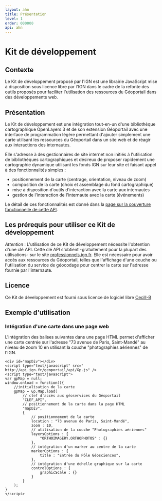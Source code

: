 ```yaml
---
layout: ahn
title: Présentation
level: 1
order: 000000
api: ahn
---
```


# Kit de développement

## Contexte

Le Kit de développement proposé par l'IGN est une librairie JavaScript mise à disposition sous licence libre par l'IGN dans le cadre de la refonte des outils proposés pour faciliter l'utilisation des ressources du Géoportail dans des développements web.

## Présentation

Le Kit de développement est une intégration tout-en-un d'une bibliothèque cartographique OpenLayers 3 et de son extension Géoportail avec une interface de programmation légère permettant d'ajouter simplement une carte utilisant les ressources du Géoportail dans un site web et de réagir aux interactions des internautes.

Elle s'adresse à des gestionnaires de site internet non initiés à l'utilisation de bibliothèques cartographiques et désireux de proposer rapidement une cartographie dynamique utilisant les fonds IGN sur leur site et faisant appel à des fonctionnalités simples :

* positionnement de la carte (centrage, orientation, niveau de zoom)
* composition de la carte (choix et assemblage du fond cartographique)
* mise à disposition d'outils d'interaction avec la carte aux internautes
* gestion de l'interaction de l'internaute avec la carte (événements)

Le détail de ces fonctionnalités est donné dans la [page sur la couverture fonctionnelle de cette API](dg_couverture-fonctionnelle.html).

## Les prérequis pour utiliser ce Kit de développement

_Attention_ : L'utilisation de ce Kit de développement nécessite l'obtention d'une clé API. Cette clé API s'obtient -gratuitement pour la plupart des utilisations- sur le site [professionnels.ign.fr](http://professionnels.ign.fr/api-web). Elle est nécessaire pour avoir accès aux ressources du Géoportail, telles que l'affichage d'une couche ou l'utilisation du service de géocodage pour centrer la carte sur l'adresse fournie par l'internaute.

## Licence

Ce Kit de développement est fourni sous licence de logiciel libre [Cecill-B](http://www.cecill.info/licences/Licence_CeCILL-B_V1-fr.html)

## Exemple d'utilisation

### Intégration d'une carte dans une page web

L'intégration des balises suivantes dans une page HTML permet d'afficher une carte centrée sur l'adresse "73 avenue de Paris, Saint-Mandé" au niveau de zoom 10 en utilisant la couche "photographies aériennes" de l'IGN. 


```
<div id="mapDiv"></div>
<script type="text/javascript" src=" http://api.ign.fr/geoportail/api/Gp.js" />
<script type="text/javascript">
var gpMap = null;
window.onload = function(){
    //initialisation de la carte
    gpMap = Gp.Map.load(
        // clef d'accès aux géoservices du Géoportail
        "CLEF_API",
        // positionnement de la carte dans la page HTML
        "mapDiv",
        {
            // positionnement de la carte
            location : "73 avenue de Paris, Saint-Mandé",
            zoom : 10,
            // utilisation de la couche "Photographies aériennes"
            layersOptions : {
                "ORTHOIMAGERY.ORTHOPHOTOS" : {} 
            },
            // intégration d'un marker au centre de la carte
            markerOptions : {
                title : "Entrée du Pôle Géosciences",
            },
            // intégration d'une échelle graphique sur la carte
            controlOptions : {
                graphicScale : {}
            }
        }
    );
}
</script>
```



